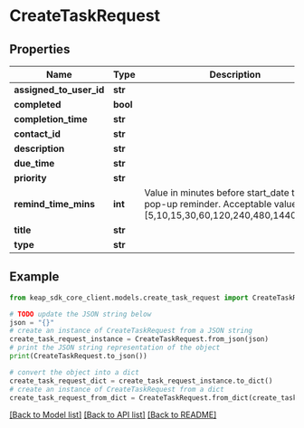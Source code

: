 # CreateTaskRequest


## Properties

Name | Type | Description | Notes
------------ | ------------- | ------------- | -------------
**assigned_to_user_id** | **str** |  | 
**completed** | **bool** |  | [optional] 
**completion_time** | **str** |  | [optional] 
**contact_id** | **str** |  | [optional] 
**description** | **str** |  | [optional] 
**due_time** | **str** |  | [optional] 
**priority** | **str** |  | [optional] 
**remind_time_mins** | **int** | Value in minutes before start_date to show pop-up reminder.  Acceptable values are [5,10,15,30,60,120,240,480,1440,2880] | [optional] 
**title** | **str** |  | [optional] 
**type** | **str** |  | [optional] 

## Example

```python
from keap_sdk_core_client.models.create_task_request import CreateTaskRequest

# TODO update the JSON string below
json = "{}"
# create an instance of CreateTaskRequest from a JSON string
create_task_request_instance = CreateTaskRequest.from_json(json)
# print the JSON string representation of the object
print(CreateTaskRequest.to_json())

# convert the object into a dict
create_task_request_dict = create_task_request_instance.to_dict()
# create an instance of CreateTaskRequest from a dict
create_task_request_from_dict = CreateTaskRequest.from_dict(create_task_request_dict)
```
[[Back to Model list]](../README.md#documentation-for-models) [[Back to API list]](../README.md#documentation-for-api-endpoints) [[Back to README]](../README.md)


